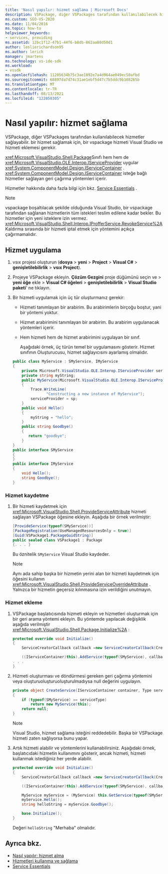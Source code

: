 ```yaml
---
title: 'Nasıl yapılır: hizmet sağlama | Microsoft Docs'
description: VSPackage, diğer VSPackages tarafından kullanılabilecek hizmetler sağlayabilir. bir vspackage 'ın Visual Studio bir hizmeti nasıl kaydedeceğini ve hizmeti nasıl ekleyeceğini öğrenin.
ms.custom: SEO-VS-2020
ms.date: 11/04/2016
ms.topic: how-to
helpviewer_keywords:
- services, providing
ms.assetid: 12bc1f12-47b1-44f6-b8db-862aa88d50d1
author: leslierichardson95
ms.author: lerich
manager: jmartens
ms.technology: vs-ide-sdk
ms.workload:
- vssdk
ms.openlocfilehash: 11205634b75c3ae1892e7a4d964ae049ec50afbd
ms.sourcegitcommit: 68897da7d74c31ae1ebf5d47c7b5ddc9b108265b
ms.translationtype: MT
ms.contentlocale: tr-TR
ms.lasthandoff: 08/13/2021
ms.locfileid: "122050305"
---
```

# <a name="how-to-provide-a-service"></a>Nasıl yapılır: hizmet sağlama
VSPackage, diğer VSPackages tarafından kullanılabilecek hizmetler sağlayabilir. bir hizmet sağlamak için, bir vspackage hizmeti Visual Studio ve hizmeti eklemesi gerekir.

 <xref:Microsoft.VisualStudio.Shell.Package>Sınıfı hem hem de <xref:Microsoft.VisualStudio.OLE.Interop.IServiceProvider> uygular <xref:System.ComponentModel.Design.IServiceContainer> . <xref:System.ComponentModel.Design.IServiceContainer> isteğe bağlı hizmetler sağlayan geri çağırma yöntemleri içerir.

 Hizmetler hakkında daha fazla bilgi için bkz. [Service Essentials](../extensibility/internals/service-essentials.md) .

> [!NOTE]
> vspackage boşaltılacak şekilde olduğunda Visual Studio, bir vspackage tarafından sağlanan hizmetlerin tüm istekleri teslim edilene kadar bekler. Bu hizmetler için yeni isteklere izin vermez. <xref:Microsoft.VisualStudio.Shell.Interop.IProfferService.RevokeService%2A>Kaldırma sırasında bir hizmeti iptal etmek için yöntemini açıkça çağırmamalıdır.

## <a name="implement-a-service"></a>Hizmet uygulama

1. vsıx projesi oluşturun (**dosya**  >  **yeni**  >  **Project**  >  **Visual C#**  >  **genişletilebilirlik**  >  **vsıx Project**).

2. Projeye VSPackage ekleyin. **Çözüm Gezgini** proje düğümünü seçin ve   >  **yeni öğe** ekle  >  **Visual C# öğeleri**  >  **genişletilebilirlik**  >  **Visual Studio paketi**' ne tıklayın.

3. Bir hizmeti uygulamak için üç tür oluşturmanız gerekir:

   - Hizmeti tanımlayan bir arabirim. Bu arabirimlerin birçoğu boştur, yani bir yöntemi yoktur.

   - Hizmet arabirimini tanımlayan bir arabirim. Bu arabirim uygulanacak yöntemleri içerir.

   - Hem hizmeti hem de hizmet arabirimini uygulayan bir sınıf.

     Aşağıdaki örnek, üç türün temel bir uygulamasını gösterir. Hizmet sınıfının Oluşturucusu, hizmet sağlayıcısını ayarlamış olmalıdır.

   ```csharp
   public class MyService : SMyService, IMyService
   {
       private Microsoft.VisualStudio.OLE.Interop.IServiceProvider serviceProvider;
       private string myString;
       public MyService(Microsoft.VisualStudio.OLE.Interop.IServiceProvider sp)
       {
           Trace.WriteLine(
                  "Constructing a new instance of MyService");
           serviceProvider = sp;
       }
       public void Hello()
       {
           myString = "hello";
       }
       public string Goodbye()
       {
          return "goodbye";
       }
   }
   public interface SMyService
   {
   }
   public interface IMyService
   {
       void Hello();
       string Goodbye();
   }

   ```

### <a name="register-a-service"></a>Hizmet kaydetme

1. Bir hizmeti kaydetmek için <xref:Microsoft.VisualStudio.Shell.ProvideServiceAttribute> hizmeti sağlayan VSPackage öğesine ekleyin. Aşağıda bir örnek verilmiştir:

    ```csharp
    [ProvideService(typeof(SMyService))]
    [PackageRegistration(UseManagedResourcesOnly = true)]
    [Guid(VSPackage1.PackageGuidString)]
    public sealed class VSPackage1 : Package
    {. . . }
    ```

     Bu öznitelik `SMyService` Visual Studio kaydeder.

    > [!NOTE]
    > Aynı ada sahip başka bir hizmetin yerini alan bir hizmeti kaydetmek için öğesini kullanın <xref:Microsoft.VisualStudio.Shell.ProvideServiceOverrideAttribute> . Yalnızca bir hizmetin geçersiz kılınmasına izin verildiğini unutmayın.

### <a name="add-a-service"></a>Hizmet ekleme

1. VSPackage başlatıcısında hizmeti ekleyin ve hizmetleri oluşturmak için bir geri arama yöntemi ekleyin. Bu yöntemde yapılacak değişiklik aşağıda verilmiştir <xref:Microsoft.VisualStudio.Shell.Package.Initialize%2A> :

    ```csharp
    protected override void Initialize()
    {
        ServiceCreatorCallback callback =new ServiceCreatorCallback(CreateService);

        ((IServiceContainer)this).AddService(typeof(SMyService), callback);
    . . .
    }
    ```

2. Hizmeti oluşturması ve döndürmesi gereken geri çağırma yöntemini veya oluşturuoluşturuoluşturulmadıysa null değerini uygulayın.

    ```csharp
    private object CreateService(IServiceContainer container, Type serviceType)
    {
        if (typeof(SMyService) == serviceType)
            return new MyService(this);
        return null;
    }
    ```

    > [!NOTE]
    > Visual Studio, hizmet sağlama isteğini reddedebilir. Başka bir VSPackage hizmeti zaten sağlıyorsa bunu yapar.

3. Artık hizmeti alabilir ve yöntemlerini kullanabilirsiniz. Aşağıdaki örnek, başlatıcıdaki hizmetin kullanımını gösterir, ancak hizmeti, hizmeti kullanmak istediğiniz her yerde alabilir.

    ```csharp
    protected override void Initialize()
    {
        ServiceCreatorCallback callback =new ServiceCreatorCallback(CreateService);

        ((IServiceContainer)this).AddService(typeof(SMyService), callback);

        MyService myService = (MyService) this.GetService(typeof(SMyService));
        myService.Hello();
        string helloString = myService.Goodbye();

        base.Initialize();
    }
    ```

     Değeri `helloString` "Merhaba" olmalıdır.

## <a name="see-also"></a>Ayrıca bkz.
- [Nasıl yapılır: hizmet alma](../extensibility/how-to-get-a-service.md)
- [Hizmetleri kullanma ve sağlama](../extensibility/using-and-providing-services.md)
- [Service Essentials](../extensibility/internals/service-essentials.md)
